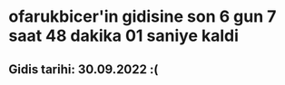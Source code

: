 # ofarukbicer'in gidisine son 6 gun 7 saat 48 dakika 01 saniye kaldi

## Gidis tarihi: 30.09.2022 :(